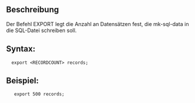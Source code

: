 ## Beschreibung

Der Befehl EXPORT legt die Anzahl an Datensätzen fest, die mk-sql-data in die SQL-Datei schreiben soll. 

## Syntax:

```
  export <RECORDCOUNT> records;  
```

## Beispiel:

```
   export 500 records;
```

